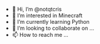 - 👋 Hi, I’m @notqtcris
- 👀 I’m interested in Minecraft
- 🌱 I’m currently learning Python
- 💞️ I’m looking to collaborate on ...
- 📫 How to reach me ...

<!---
notqtcris/notqtcris is a ✨ special ✨ repository because its `README.md` (this file) appears on your GitHub profile.
You can click the Preview link to take a look at your changes.
--->
